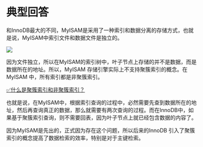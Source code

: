 # 典型回答


和InnoDB最大的不同，MyISAM是采用了一种索引和数据分离的存储方式，也就是说，MyISAM中索引文件和数据文件是独立的。

![](https://cdn.nlark.com/yuque/0/2023/png/5378072/1697716353442-c70b80e4-be96-427a-b7d3-5ece0bdb58ef.png)



因为文件独立，所以在MyISAM的索引树中，叶子节点上存储的并不是数据，而是数据所在的地址。所以，MyISAM 存储引擎实际上不支持聚簇索引的概念。在 MyISAM 中，所有索引都是非聚簇索引。



[✅什么是聚簇索引和非聚簇索引？](https://www.yuque.com/hollis666/qyhor6/le8gbo472cpxv63z)



也就是说，在MyISAM中，根据索引查询的过程中，必然需要先查到数据所在的地址，然后再查询真正的数据，那么就需要有两次查询的过程。而在InnoDB中，如果基于聚簇索引查询，则不需要回表，因为叶子节点上就已经包含数据的内容了。



因为MyISAM是先出的，正式因为存在这个问题，所以后来的InnoDB 引入了聚簇索引的概念提高了数据检索的效率，特别是对于主键检索。

